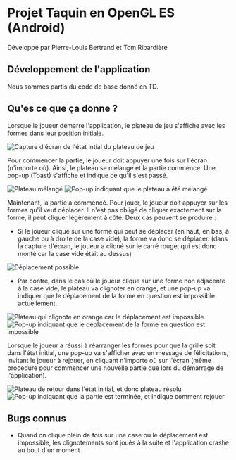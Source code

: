 # Projet Taquin en OpenGL ES (Android)

Développé par Pierre-Louis Bertrand et Tom Ribardière

## Développement de l'application

Nous sommes partis du code de base donné en TD.



## Qu'es ce que ça donne ?

Lorsque le joueur démarre l'application, le plateau de jeu s'affiche avec les formes dans leur position initiale. 

![Capture d'écran de l'état intial du plateau de jeu](images_readme/etat_initial.png)

Pour commencer la partie, le joueur doit appuyer une fois sur l'écran (n'importe où). Ainsi, le plateau se mélange et la partie commence. Une pop-up (Toast) s'affiche et indique ce qu'il s'est passé.

![Plateau mélangé](images_readme/partie_commence_plateau.png)
![Pop-up indiquant que le plateau a été mélangé](images_readme/partie_commence_popup.png)

Maintenant, la partie a commencé. Pour jouer, le joueur doit appuyer sur les formes qu'il veut déplacer. Il n'est pas obligé de cliquer exactement sur la forme, il peut cliquer légèrement à côté. Deux cas peuvent se produire :

- Si le joueur clique sur une forme qui peut se déplacer (en haut, en bas, à gauche ou à droite de la case vide), la forme va donc se déplacer. (dans la capture d'écran, le joueur a cliqué sur le carré rouge, qui est donc monté car la case vide était au dessus)

![Déplacement possible](images_readme/deplacement_possible.png)

- Par contre, dans le cas où le joueur clique sur une forme non adjacente à la case vide, le plateau va clignoter en orange, et une pop-up va indiquer que le déplacement de la forme en question est impossible actuellement.

![Plateau qui clignote en orange car le déplacement est impossible](images_readme/deplacement_impossible_clignotement.png)
![Pop-up indiquant que le déplacement de la forme en question est impossible](images_readme/deplacement_impossible_popup.png)

Lorsque le joueur a réussi à réarranger les formes pour que la grille soit dans l'état initial, une pop-up va s'afficher avec un message de félicitations, invitant le joueur à rejouer, en cliquant n'importe où sur l'écran (même procédure pour commencer une nouvelle partie que lors du démarrage de l'application).

![Plateau de retour dans l'état initial, et donc plateau résolu](images_readme/partie_terminee_plateau.png)
![Pop-up indiquant que la partie est terminée, et indique comment rejouer](images_readme/partie_terminee_popup.png)

## Bugs connus

- Quand on clique plein de fois sur une case où le déplacement est impossible, les clignotements sont joués à la suite et l'application crashe au bout d'un moment
